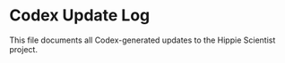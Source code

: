 # Codex Update Log
This file documents all Codex-generated updates to the Hippie Scientist project.
